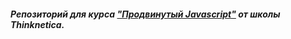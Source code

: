 ##### Репозиторий для курса ["Продвинутый Javascript"](https://thinknetica.com/fullstack_javascript) от школы Thinknetica.
